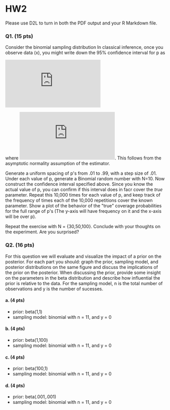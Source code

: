 # HW2
Please use D2L to turn in both the PDF output and your R Markdown file.

### Q1. (15 pts) 
Consider the binomial sampling distribution  In classical inference, once you observe data (x), you might write down the 95\% confidence interval for p as

![wald eqn](https://latex.codecogs.com/gif.latex?%5Chat%7Bp%7D%20&plus;/-%201.96%20%5Ctimes%20%5Cfrac%7B%5Chat%7Bp%7D%281-%5Chat%7Bp%7D%29%7D%7BN%7D)

where ![phat](https://latex.codecogs.com/gif.latex?%5Chat%7Bp%7D%20%3D%5Cfrac%7Bx%7D%7BN%7D). This follows from the asymptotic normality assumption of the estimator.

Generate a uniform spacing of p's from .01 to .99, with a step size of .01. Under each value of p, generate a Binomial random number with N=10. Now construct the confidence interval specified above. Since you know the actual value of p, you can confirm if this interval does in facr cover the *true* parameter.
Repeat this 10,000 times for each value of p, and keep track of the frequency of times each of the 10,000 repetitions cover the known parameter. Show a plot of the behavior of the "true" coverage probabilities for the full range of p's (The y-axis will have frequency on it and the x-axis will be over p).

Repeat the exercise with N = {30,50,100}. Conclude with your thoughts on the experiment. Are you surprised?


### Q2. (16 pts) 
For this question we will evaluate and visualize the impact of a prior on the posterior. For each part you should: graph the prior, sampling model, and posterior distributions on the same figure and discuss the implications of the prior on the posterior. When discussing the prior, provide some insight on the parameters in the beta distribution and describe how influential the prior is relative to the data.  For the sampling model, n is the total number of observations and y is the number of sucesses.

#### a. (4 pts)
- prior: beta(1,1)
- sampling model: binomial with n = 11, and y = 0

#### b. (4 pts)
- prior: beta(1,100)
- sampling model: binomial with n = 11, and y = 0

#### c. (4 pts)
- prior: beta(100,1)
- sampling model: binomial with n = 11, and y = 0

#### d. (4 pts)
- prior: beta(.001,.001)
- sampling model: binomial with n = 11, and y = 0
